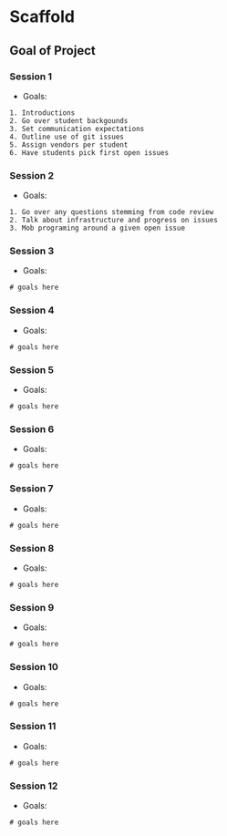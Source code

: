# Scaffold

## Goal of Project



### Session 1

* Goals:
```
1. Introductions
2. Go over student backgounds
3. Set communication expectations
4. Outline use of git issues
5. Assign vendors per student
6. Have students pick first open issues
```

### Session 2

* Goals:

```
1. Go over any questions stemming from code review
2. Talk about infrastructure and progress on issues
3. Mob programing around a given open issue
```

### Session 3

* Goals:
```
# goals here
```

### Session 4

* Goals:
```
# goals here
```

### Session 5

* Goals:
```
# goals here
```

### Session 6

* Goals:
```
# goals here
```

### Session 7

* Goals:
```
# goals here
```

### Session 8

* Goals:
```
# goals here
```

### Session 9

* Goals:
```
# goals here
```

### Session 10

* Goals:
```
# goals here
```

### Session 11

* Goals:
```
# goals here
```

### Session 12

* Goals:
```
# goals here
```

